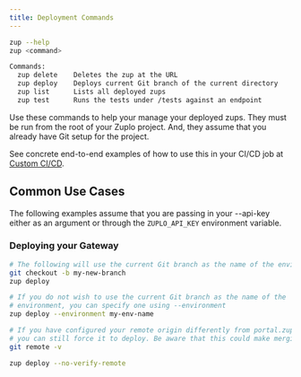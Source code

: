 ```yaml
---
title: Deployment Commands
---
```


```bash
zup --help
zup <command>

Commands:
  zup delete    Deletes the zup at the URL
  zup deploy    Deploys current Git branch of the current directory
  zup list      Lists all deployed zups
  zup test      Runs the tests under /tests against an endpoint
```

Use these commands to help your manage your deployed zups. They must be run from
the root of your Zuplo project. And, they assume that you already have Git setup
for the project.

See concrete end-to-end examples of how to use this in your CI/CD job at
[Custom CI/CD](../articles/custom-ci-cd.md).

## Common Use Cases

The following examples assume that you are passing in your --api-key either as
an argument or through the `ZUPLO_API_KEY` environment variable.

### Deploying your Gateway

```bash
# The following will use the current Git branch as the name of the environment
git checkout -b my-new-branch
zup deploy
```

```bash
# If you do not wish to use the current Git branch as the name of the
# environment, you can specify one using --environment
zup deploy --environment my-env-name
```

```bash
# If you have configured your remote origin differently from portal.zuplo.com,
# you can still force it to deploy. Be aware that this could make merging changes impossible if the remote do not share a common ancestor.
git remote -v

zup deploy --no-verify-remote
```
